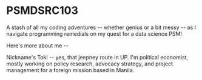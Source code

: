 # PSMDSRC103

A stash of all my coding adventures -- whether genius or a bit messy -- as I navigate programming remedials on my quest for a data science PSM!

Here's more about me --

Nickname's Toki -- yes, that jeepney route in UP. I'm political economist, mostly working on policy research, advocacy strategy, and project management for a foreign mission based in Manila. 
